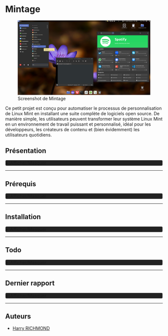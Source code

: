 # Mintage

<figure>
  <img src="./DATA/preview.jpg" alt="Preview">
  <figcaption>Screenshot de Mintage</figcaption>
</figure>

Ce petit projet est conçu pour automatiser le processus de personnalisation de Linux Mint en installant une suite complète de logiciels open source. De manière simple, les utilisateurs peuvent transformer leur système Linux Mint en un environnement de travail puissant et personnalisé, idéal pour les développeurs, les créateurs de contenu et (bien évidemment) les utilisateurs quotidiens.

## Présentation

<details style="background-color: #222222; border: 1px solid #ccc; border-radius: 4px;">
<summary>Afficher/Masquer</summary>

### Fonctionnalités

- **Installation Automatique** : Déployez votre environnement personnalisé sans intervention manuelle.
- **Suite Complète** : Le script inclut des logiciels pour le développement, la bureautique, le multimédia, et plus encore.
- **Open Source** : Tous les logiciels installés sont open source, garantissant transparence et respect de la vie privée.
- **Thème Préconfiguré** : Profitez d'un thème sobre et fonctionnel, conçu pour une expérience utilisateur optimale.

### Liste de logiciels

Une liste non exhaustive des logiciels inclus dans ce script :

- **Développement**: Codium, Git, Docker
- **Bureautique**: LibreOffice, Thunderbird
- **Multimédia**: GIMP, Kodi
- **Internet**: Vivaldi, FileZilla
- ...et beaucoup d'autres !

Vous pouvez aussi consulter [la liste complète](./DATA/complete-list.md).

### Contributions

Les contributions sont les bienvenues ! Si vous avez des suggestions ou des améliorations, n'hésitez pas à soumettre une pull request ou à ouvrir une issue.

### License

Distribué sous la licence GPLv3. Voir `LICENSE` pour plus d'informations.

</details>

---

## Prérequis

<details style="background-color: #222222; border: 1px solid #ccc; border-radius: 4px;">
<summary>Afficher/Masquer</summary>

Une clean install de [Linux Mint 21.3 x86_64](https://www.linuxmint.com) est nécessaire.
Pour info pour coller dans le terminal il faut utiliser `CTRL + SHIFT + V` et pour copier `CTRL + SHIFT + C`.
`CTRL + C` sert à quitter dans le terminal.

Choisir les miroirs de téléchargement pour les mises à jour (prenez les plus rapides)
Pour ouvrir le terminal : `CTRL + ALT + T`

```bash
/usr/bin/software-properties-gtk
```

Ensuite choisissez les drivers

```bash
driver-manager
```

Installez les drivers propriétaires et "Appliquer les changements", puis fermez.

Faire les mise à jour

```bash
mintupdate
```

Et installer nala, une surcouche du gestionnaire apt

```bash
# Nala
sudo apt install -y nala expect curl wget
# puis changer les miroir de dl avec :
sudo nala fetch
# en répondant "2 3 4" sans oublier les espaces entre eux
# ou plus simplement (mais semble ne pas toujours marcher)
echo -e "2 3 4\nY" | sudo nala fetch
```

Il y a une source défaillante chez moi "linuxmirrors.ir", c'est pour ça que c'est "2 3 4" et non "1 2 3"  
Si vous avez besoin de gérer les sources (inutile ici) ouvrez "Gestionnaire de mises à jour" et allez dans "Edition/Sources de logiciels", allez ensuite dans "Dépôts supplémentaires" et décochez la ou les sources en question.

### Téléchargement

Depuis le terminal, on télécharge [la dernière release](https://github.com/RogerBytes/Mintage/releases/latest) et on la décompresse :

```bash
latest_url=$(curl -sL -w '%{url_effective}\n' https://github.com/RogerBytes/Mintage/releases/latest -o /dev/null)
download_url="${latest_url/tag\/v/download/v}/Mintage-${latest_url##*/}.tar.gz"
wget $download_url
file=$(find . -name 'Mintage*.tar.gz' -print -quit)
tar -xvf "$file"
folder_name=$(tar -tf "$file" | head -1 | cut -f1 -d"/")
rm $file

```

</details>

---

## Installation

<details style="background-color: #222222; border: 1px solid #ccc; border-radius: 4px;">
<summary>Afficher/Masquer</summary>

### Installation scriptée

Dans le terminal, dans le dossier extrait depuis l'archive (l'on y est déjà après avoir fait les prérequis)

```bash
$HOME/Mintage/prerequis.sh
```

Puis dans un nouveau terminal :

```bash
$HOME/Mintage/install.sh
```

Puis faire un reboot.  
Après le redémarrage lancez Vivaldi, Jdownloader et Thunderbird une première fois, puis fermez les tous.  

Ensuite, lancer :

```bash
$HOME/Mintage/after-reboot.sh
```

### Installations manuelles

#### Grub Csutomizer

Si Dual-Boot seulement !
Dans un terminal :

```bash
grub-customizer
```

Dans Grub customizer mettez "calmgrub" comme thème avec l’icône de "+" dans l'onglet "apparence" (mettez calmgrub.tar.gz qui se trouve dans /racine du système) faites "appliquer" et enregistrez.

#### Gestionnaire de mises à jour

Dans "Gestionnaire de mises à jour" allez dans "Édition/Préférences", allez dans l'onglet "Paquet" et cochez les maj cinnamon et flatpak, ensuite allez dans l'onglet "Automatisation" et cochez tout sauf le dernier "Retirer les noyaux obsolètes et leurs dépendances".

#### Dual Boot avec Windows

Si Dual-Boot seulement !

Dans un terminal :

```bash
gnome-disks
```

Trouvez le disque où est installé Windows, puis chez la partition NTFS où il se trouve, sélectionnez-le puis cliquez
sur la petite roue de paramétrage. Choisissez l'option "modifier les options de montage",
Décochez "Réglages par défaut de la session" et décochez tout puis faîtes "Valider.

#### Appimages

Depuis le dossier caché `~/Applications` (qui sert à un gestionnaire pour stocker les appimages) lancez chacune des applications.

#### Jdownloader

Ouvrez Jdownloader, allez dans paramètres/général et mettez votre d'utilisateur à la place de "harry" dans le chemin de téléchargement par défaut (premier de la liste)

#### Vivaldi

Lancez Vivaldi, il faut désactiver (en cliquant dessus depuis l’icône pour la griser) l'extension "Download with JDownloader" (la plus petite sans point d'exclamation).  
Si on veut l'utiliser (et non la désactiver), il faut que Jdownloader soit ouvert pour récupérer les téléchargements.

#### LanguageTools pour LibreOffice

Téléchargez l'extension via wget (dl direct)

```bash
wget https://languagetool.org/download/LanguageTool-stable.oxt
```

Dans LibreOffice allez dans "Outils/Gestionnaire des extensions..."  
Puis "Ajouter" et choisir "LanguageTool-stable.oxt"  
Dans LibreOffice aller dans "Outils/Options" (ou 'Alt+F12'), puis :  
"Paramètres linguistiques/Linguistique"  
Allez dans l'encart "Modules linguistiques disponibles", puis :  
Décochez "Vérificateur orthographique Hunspell"

#### Derniers réglages

Sinon sur votre bureau 'clic droit' > personnaliser :
décochez "ajustement automatique", puis cliquez en bas sur "Paramètre du bureau"
Décochez le poste de travail et cochez le dossier personnel

Lancez Xpad une première fois depuis le menu.

Clic droit sur l’icône "préférences" dans l'onglet "au démarrage, cochez "Démarrer Xpad automatiquement après l'ouverture de session".

Pour lancer une détection des capteurs thermiques et autres :

```bash
sudo sensors-detect
```

### Installation terminée

Dans votre dossier utilisateur se trouve le dossier Mintage : vous pouvez maintenant le supprimer.  
Une documentation avec plein de conseils et astuces se trouve dans `~/Local/Documentation`.  

Votre installation est terminée, amusez-vous bien sur Linux Mint !

</details>

---

## Todo

<details style="background-color: #222222; border: 1px solid #ccc; border-radius: 4px;">
<summary>Afficher/Masquer</summary>

1. Faire un script de customisation pour une nouvelle session.
2. Faire une application simple pour changer de runtime Java.
3. Faire un import des options de Thunderbird (sans lier de compte bien sûr, tester car c'est complexe à importer avec les changements de version)

</details>

---

## Dernier rapport

<details style="background-color: #222222; border: 1px solid #ccc; border-radius: 4px;">
<summary>Afficher/Masquer</summary>

### Problèmes

RAS - a test changements

### Observations

Après qt5ct (juste après game feral mode et powerlevel de zsh) Système demande à relancer cinnamon. Et dans le shell il demande le mdp dans le terminal sans rien faire derrière (je pense que c'est pour mintupdate mais pas sûr).

#### Les paquets (remis) qui sautent durant l'installation avec le update

- blueman
- caffeine
- psensor
- transmission-gtk

#### Les appli flatpak sans support de thème

- Ciano - Compression et conversion de fichiers audio et vidéo
- Mousai - io.github.seadve.Mousai
- Téléchargeur de vidéo - com.github.unrud.VideoDownloader

</details>

---

## Auteurs

- [Harry RICHMOND](https://github.com/RogerBytes)
